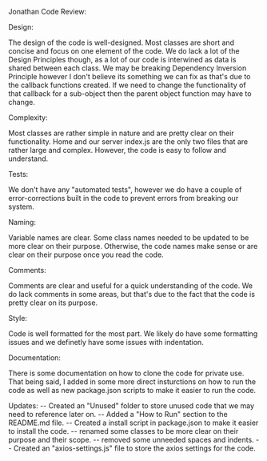 Jonathan Code Review:

Design:

The design of the code is well-designed. Most classes are short and concise and focus on one element of the code. We do lack a lot of the Design Principles though, as a lot of our code is interwined as data is shared between each class. We may be breaking Dependency Inversion Principle however I don't believe its something we can fix as that's due to the callback functions created. If we need to change the functionality of that callback for a sub-object then the parent object function may have to change.

Complexity: 

Most classes are rather simple in nature and are pretty clear on their functionality. Home and our server index.js are the only two files that are rather large and complex. However, the code is easy to follow and understand.
 
Tests: 

We don't have any "automated tests", however we do have a couple of error-corrections built in the code to prevent errors from breaking our system. 

Naming:

Variable names are clear. Some class names needed to be updated to be more clear on their purpose. Otherwise, the code names make sense or are clear on their purpose once you read the code.

Comments:

Comments are clear and useful for a quick understanding of the code. We do lack comments in some areas, but that's due to the fact that the code is pretty clear on its purpose. 


Style: 

Code is well formatted for the most part. We likely do have some formatting issues and we definetly have some issues with indentation. 


Documentation: 

There is some documentation on how to clone the code for private use. That being said, I added in some more direct insturctions on how to run the code as well as new package.json scripts to make it easier to run the code.

Updates: 
-- Created an "Unused" folder to store unused code that we may need to reference later on.
-- Added a "How to Run" section to the README.md file.
-- Created a install script in package.json to make it easier to install the code.
-- renamed some classes to be more clear on their purpose and their scope. 
-- removed some unneeded spaces and indents.
-- Created an "axios-settings.js" file to store the axios settings for the code.
